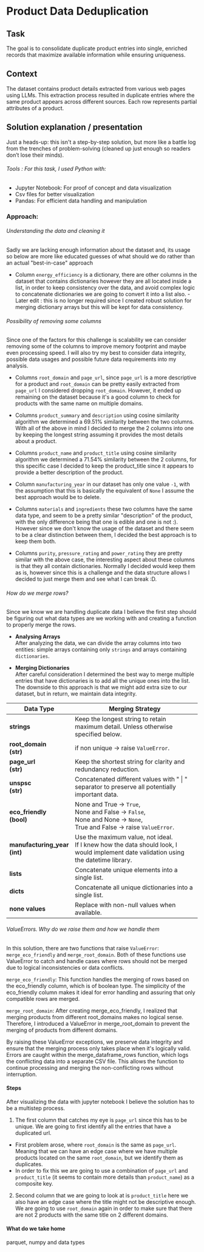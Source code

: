# Product Data Deduplication
## Task

The goal is to consolidate duplicate product entries into single, enriched records that maximize available information 
while ensuring uniqueness.

## Context

The dataset contains product details extracted from various web pages using LLMs. 
This extraction process resulted in duplicate entries where the same product appears across different sources.
Each row represents partial attributes of a product.

## Solution explanation / presentation

Just a heads-up: this isn't a step-by-step solution, but more like a battle log from the trenches of problem-solving
(cleaned up just enough so readers don’t lose their minds).

###### Tools : For this task, I used Python with:
* Jupyter Notebook: For proof of concept and data visualization
* Csv files for better visualization
* Pandas: For efficient data handling and manipulation

### Approach:
###### Understanding the data and cleaning it

Sadly we are lacking enough information about the dataset and, its usage so below are more like educated guesses of
what should we do rather than an actual "best-in-case" approach

* Column `energy_efficiency` is a dictionary, there are other columns in the dataset that contains dictionaries however 
they are all located inside a list, in order to keep consistency over the data, and avoid complex logic to concatenate 
dictionaries we are going to convert it into a list also. - Later edit : this is no longer required since I created 
robust solution for merging dictionary arrays but this will be kept for data consistency.

###### Possibility of removing some columns

Since one of the factors for this challenge is scalability we can consider removing some of the columns to improve memory
footprint and maybe even processing speed. I will also try my best to consider data integrity, possible data usages and 
possible future data requirements into my analysis.

* Columns `root_domain` and `page_url`, since `page_url` is a more descriptive for a product and `root_domain` can be 
pretty easily extracted from `page_url` I considered dropping `root_domain`. However, it ended up remaining on the dataset
because it's a good column to check for products with the same name on multiple domains.

* Columns `product_summary` and `description` using cosine similarity algorithm we determined a 69.51% similarity between
the two columns. With all of the above in mind I decided to merge the 2 columns into one by keeping the longest string
assuming it provides the most details about a product.

* Columns `product_name` and `product_title` using cosine similarity algorithm we determined a 71.54% similarity between
the 2 columns, for this specific case I decided to keep the product_title since it appears to provide a better description
of the product.

* Column `manufacturing_year` in our dataset has only one value `-1`, with the assumption that this is basically the equivalent
of `None` I assume the best approach would be to delete.

* Columns `materials` and `ingredients` these two columns have the same data type, and seem to be a pretty similar "description"
of the product, with the only difference being that one is edible and one is not :). However since we don't know the usage
of the dataset and there seem to be a clear distinction between them, I decided the best approach is to keep them both. 

* Columns `purity`, `pressure_rating` and `power_rating` they are pretty similar with the above case, the interesting aspect
about these columns is that they all contain dictionaries. Normally I decided would keep them as is, however since this is 
a challenge and the data structure allows I decided to just merge them and see what I can break :D.

###### How do we merge rows?

Since we know we are handling duplicate data I believe the first step should be figuring out what data types are we 
working with and creating a function to properly merge the rows.

* **Analysing Arrays**  
  After analyzing the data, we can divide the array columns into two entities: simple arrays containing only `strings`
and arrays containing `dictionaries`.

* **Merging Dictionaries**  
  After careful consideration I determined the best way to merge multiple entries that have dictionaries is to add all 
the unique ones into the list. The downside to this approach is that we might add extra 
size to our dataset, but in return, we maintain data integrity.

| Data Type                        | Merging Strategy                                                                                                                        |
|----------------------------------|-----------------------------------------------------------------------------------------------------------------------------------------|
| **strings**                      | Keep the longest string to retain maximum detail. Unless otherwise specified below.                                                     |
| **root_domain<br/>(str)**        | if non unique → raise `ValueError`.                                                                                                     |
| **page_url<br/>(str)**           | Keep the shortest string for clarity and redundancy reduction.                                                                          |
| **unspsc<br/>(str)**             | Concatenated different values with " \| " separator to preserve all potentially important data.                                         |                                                                                                                                  |
| **eco_friendly<br/>(bool)**      | None and True → `True`, <br/>None and False → `False`, <br/>None and None → `None`, <br/>True and False → raise `ValueError`.           |
| **manufacturing_year<br/>(int)** | Use the maximum value, not ideal.<br/>If I knew how the data should look, I would implement date validation using the datetime library. |
| **lists**                        | Concatenate unique elements into a single list.                                                                                         |
| **dicts**                        | Concatenate all unique dictionaries into a single list.                                                                                 |
| **none values**                  | Replace with non-null values when available.                                                                                            |


###### ValueErrors. Why do we raise them and how we handle them

In this solution, there are two functions that raise `ValueError`: `merge_eco_friendly` and `merge_root_domain`. 
Both of these functions use ValueError to catch and handle cases where rows should not be merged due to logical
inconsistencies or data conflicts.

`merge_eco_friendly`: This function handles the merging of rows based on the eco_friendly column, which is of
boolean type. The simplicity of the eco_friendly column makes it ideal for error handling and assuring that only
compatible rows are merged. 

`merge_root_domain`: After creating merge_eco_friendly, I realized that merging products from different root_domains makes 
no logical sense. Therefore, I introduced a ValueError in merge_root_domain to prevent the merging of products 
from different domains.

By raising these ValueError exceptions, we preserve data integrity and ensure that the merging process only takes place 
when it's logically valid. Errors are caught within the merge_dataframe_rows function, which logs the conflicting data 
into a separate CSV file. This allows the function to continue processing and merging the non-conflicting rows without 
interruption.



#### Steps
After visualizing the data with jupyter notebook I believe the solution has to be a multistep process.

1. The first column that catches my eye is `page_url` since this has to be unique. 
We are going to first identify all the entries that have a duplicated url.

  * First problem arose, where `root_domain` is the same as `page_url`. Meaning that we can have an edge case where we
have   multiple products located on the same `root_domain`, but we identify them as duplicates.
  * In order to fix this we are going to use a combination of `page_url` and `product_title` 
(it seems to contain more details than `product_name`) as a composite key.
  
2. Second column that we are going to look at is `product_title` here we also have an edge case where the title might not be
descriptive enough. We are going to use `root_domain` again in order to make sure that there are not 2 products with the
same title on 2 different domains.

#### What do we take home 

parquet, numpy and data types






